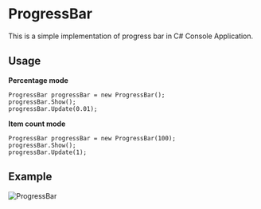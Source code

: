 # ProgressBar
This is a simple implementation of progress bar in C# Console Application.

## Usage
**Percentage mode**
```
ProgressBar progressBar = new ProgressBar();
progressBar.Show();
progressBar.Update(0.01);
```
**Item count mode**
```
ProgressBar progressBar = new ProgressBar(100);
progressBar.Show();
progressBar.Update(1);
```

## Example

![ProgressBar](https://user-images.githubusercontent.com/7996256/110447591-59ff9200-80fb-11eb-89a3-998c1c4c7974.gif)
